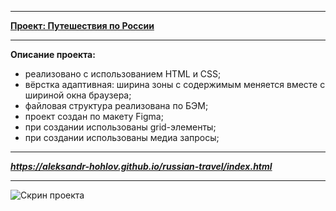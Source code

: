 
---

**[Проект: Путешествия по России](https://aleksandr-hohlov.github.io/russian-travel/index.html)**

---

**Описание проекта:**
- реализовано с использованием HTML и CSS;
- вёрстка адаптивная: ширина зоны с содержимым меняется вместе с шириной окна браузера;
- файловая структура реализована по БЭМ;
- проект создан по макету Figma;
- при создании использованы grid-элементы;
- при создании использованы медиа запросы;

---

**_https://aleksandr-hohlov.github.io/russian-travel/index.html_**

---

![Скрин проекта](./images/screencapture.png)
